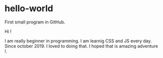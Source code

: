 # hello-world
First small program in GitHub.

Hi ! 

I am really beginner in programming. I am learnig CSS and JS every day.
Since october 2019. I loved to doing that. I hoped that is amazing adventure !.
